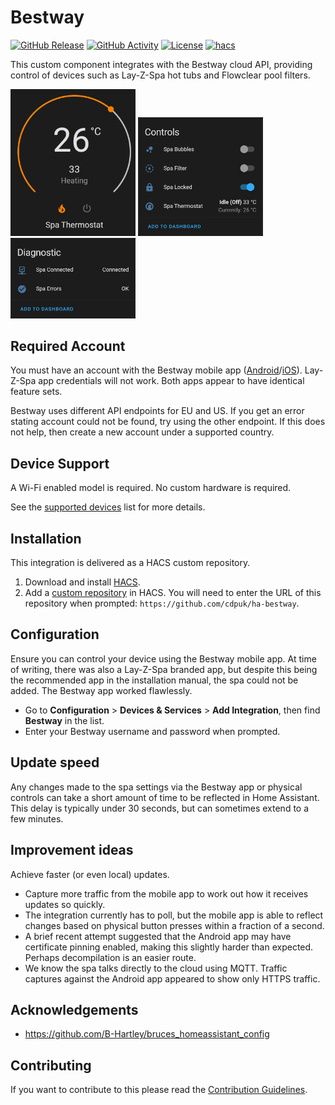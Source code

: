# Bestway

[![GitHub Release][releases-shield]][releases]
[![GitHub Activity][commits-shield]][commits]
[![License][license-shield]](LICENSE)
[![hacs][hacsbadge]][hacs]

This custom component integrates with the Bestway cloud API, providing control of devices such as Lay-Z-Spa hot tubs and Flowclear pool filters.

<p float="left">
  <img src="images/demo-thermostat.png" width="200" />
  <img src="images/demo-controls.png" width="200" />
  <img src="images/demo-diagnostic.png" width="200" />
</p>

## Required Account

You must have an account with the Bestway mobile app ([Android][bestway-android]/[iOS][bestway-ios]). Lay-Z-Spa app credentials will not work. Both apps appear to have identical feature sets.

Bestway uses different API endpoints for EU and US. If you get an error stating account could not be found, try using the other endpoint. If this does not help, then create a new account under a supported country.

## Device Support

A Wi-Fi enabled model is required. No custom hardware is required.

See the [supported devices](docs/supported-devices.md) list for more details.

## Installation

This integration is delivered as a HACS custom repository.

1. Download and install [HACS][hacs-download].
2. Add a [custom repository][hacs-custom] in HACS. You will need to enter the URL of this repository when prompted: `https://github.com/cdpuk/ha-bestway`.

## Configuration

Ensure you can control your device using the Bestway mobile app. At time of writing, there was also a Lay-Z-Spa branded app, but despite this being the recommended app in the installation manual, the spa could not be added. The Bestway app worked flawlessly.

- Go to **Configuration** > **Devices & Services** > **Add Integration**, then find **Bestway** in the list.
- Enter your Bestway username and password when prompted.

## Update speed

Any changes made to the spa settings via the Bestway app or physical controls can take a short amount of time to be reflected in Home Assistant. This delay is typically under 30 seconds, but can sometimes extend to a few minutes.

## Improvement ideas

Achieve faster (or even local) updates.

- Capture more traffic from the mobile app to work out how it receives updates so quickly.
- The integration currently has to poll, but the mobile app is able to reflect changes based on physical button presses within a fraction of a second.
- A brief recent attempt suggested that the Android app may have certificate pinning enabled, making this slightly harder than expected. Perhaps decompilation is an easier route.
- We know the spa talks directly to the cloud using MQTT. Traffic captures against the Android app appeared to show only HTTPS traffic.

## Acknowledgements

- https://github.com/B-Hartley/bruces_homeassistant_config

## Contributing

If you want to contribute to this please read the [Contribution Guidelines](CONTRIBUTING.md).

[commits-shield]: https://img.shields.io/github/commit-activity/y/cdpuk/ha-bestway.svg?style=for-the-badge
[commits]: https://github.com/cdpuk/ha-bestway/commits/main
[hacs]: https://github.com/custom-components/hacs
[hacsbadge]: https://img.shields.io/badge/HACS-Custom-orange.svg?style=for-the-badge
[license-shield]: https://img.shields.io/github/license/cdpuk/ha-bestway.svg?style=for-the-badge
[releases-shield]: https://img.shields.io/github/release/cdpuk/ha-bestway.svg?style=for-the-badge
[releases]: https://github.com/cdpuk/ha-bestway/releases
[hacs-download]: https://hacs.xyz/docs/setup/download
[hacs-custom]: https://hacs.xyz/docs/faq/custom_repositories
[bestway-android]: https://play.google.com/store/apps/details?id=com.layzspa.smartHome
[bestway-ios]: https://apps.apple.com/us/app/bestway-smart-hub/id1456731336
